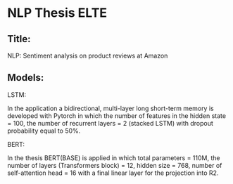 # NLP Thesis ELTE

## Title:

NLP: Sentiment analysis on product reviews at Amazon

## Models: 

LSTM:

In the application a bidirectional, multi-layer long short-term memory is developed with Pytorch in which the number of features in the hidden state = 100, the number of recurrent layers = 2 (stacked LSTM) with dropout probability equal to 50%.

BERT:

In the thesis BERT(BASE) is applied in which total parameters = 110M, the number of layers (Transformers block) = 12, hidden size = 768, number of self-attention head = 16 with a final linear layer for the projection into R2.
